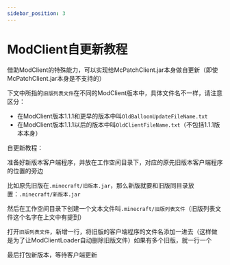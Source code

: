 ```yaml
---
sidebar_position: 3
---
```


# ModClient自更新教程

借助ModClient的特殊能力，可以实现给McPatchClient.jar本身做自更新（即使McPatchClient.jar本身是不支持的）

下文中所指的`旧版列表文件`在不同的ModClient版本中，具体文件名不一样，请注意区分：

+ 在ModClient版本1.1.1和更早的版本中叫`OldBalloonUpdateFileName.txt`
+ 在ModClient版本1.1.1以后的版本中叫`OldClientFileName.txt`（不包括1.1.1版本本身）

自更新教程：

准备好新版本客户端程序，并放在工作空间目录下，对应的原先旧版本客户端程序的位置的旁边

比如原先旧版在`.minecraft/旧版本.jar`，那么新版就要和旧版同目录放置：`.minecraft/新版本.jar`

然后在工作空间目录下创建一个文本文件叫`.minecraft/旧版列表文件`（旧版列表文件这个名字在上文中有提到）

打开`旧版列表文件`，新增一行，将旧版的客户端程序的文件名添加一进去（这样做是为了让ModClientLoader自动删除旧版文件）如果有多个旧版，就一行一个

最后打包新版本，等待客户端更新